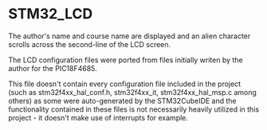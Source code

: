 # STM32_LCD
The author's name and course name are displayed and an alien character scrolls across the second-line of the LCD screen.

The LCD configuration files were ported from files initially writen by the author for the PIC18F4685. 

This file doesn't contain every configuration file included in the project (such as stm32f4xx_hal_conf.h, stm32f4xx_it, stm32f4xx_hal_msp.c among others) as some were auto-generated by the STM32CubeIDE and the functionality contained in these files is not necessarily heavily utilized in this project - it doesn't make use of interrupts for example.
